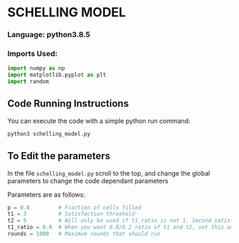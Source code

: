 # SCHELLING MODEL

### Language: python3.8.5
### Imports Used:

```py
import numpy as np
import matplotlib.pyplot as plt
import random
```

## Code Running Instructions
You can execute the code with a simple python run command:
```bash
python3 schelling_model.py
```

## To Edit the parameters
In the file `schelling_model.py` scroll to the top, and change the global parameters to change the code dependant parameters

Parameters are as follows:
```py
p = 0.8         # Fraction of cells filled
t1 = 3          # Satisfaction threshold
t2 = 5          # Will only be used if t1_ratio is not 1. Second satisfaction Threshold
t1_ratio = 0.8  # When you want 0.8/0.2 ratio of t1 and t2, set this as 0.8
rounds = 1000   # Maximum rounds that should run
```
